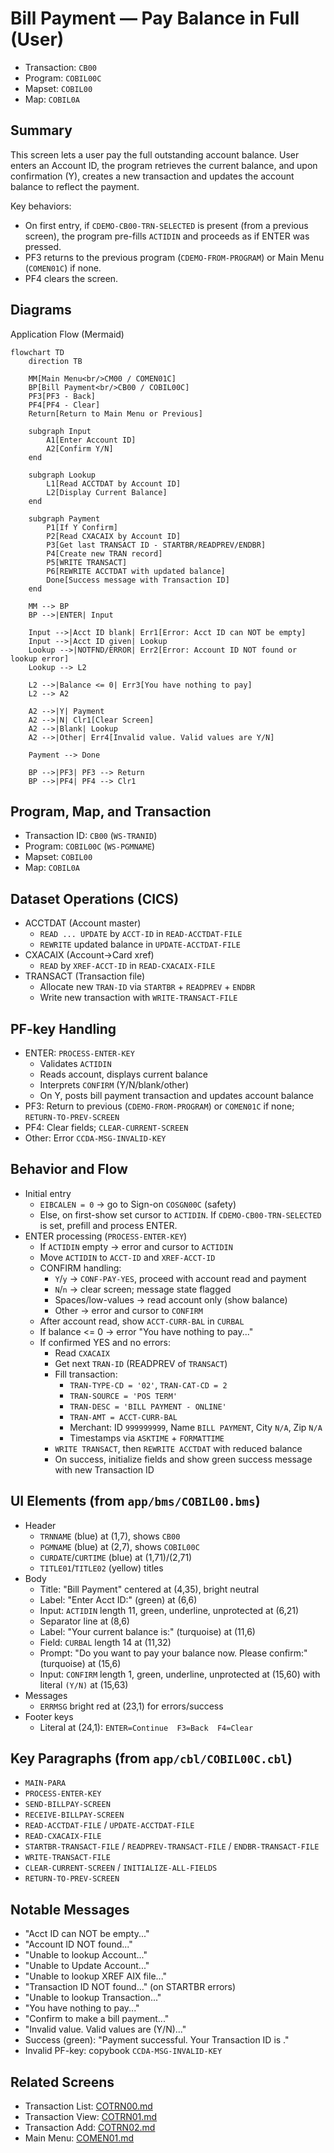 # Bill Payment — Pay Balance in Full (User)

- Transaction: `CB00`
- Program: `COBIL00C`
- Mapset: `COBIL00`
- Map: `COBIL0A`

## Summary
This screen lets a user pay the full outstanding account balance. User enters an Account ID, the program retrieves the current balance, and upon confirmation (Y), creates a new transaction and updates the account balance to reflect the payment.

Key behaviors:
- On first entry, if `CDEMO-CB00-TRN-SELECTED` is present (from a previous screen), the program pre-fills `ACTIDIN` and proceeds as if ENTER was pressed.
- PF3 returns to the previous program (`CDEMO-FROM-PROGRAM`) or Main Menu (`COMEN01C`) if none.
- PF4 clears the screen.

## Diagrams
Application Flow (Mermaid)
```mermaid
flowchart TD
    direction TB

    MM[Main Menu<br/>CM00 / COMEN01C]
    BP[Bill Payment<br/>CB00 / COBIL00C]
    PF3[PF3 - Back]
    PF4[PF4 - Clear]
    Return[Return to Main Menu or Previous]

    subgraph Input
        A1[Enter Account ID]
        A2[Confirm Y/N]
    end

    subgraph Lookup
        L1[Read ACCTDAT by Account ID]
        L2[Display Current Balance]
    end

    subgraph Payment
        P1[If Y Confirm]
        P2[Read CXACAIX by Account ID]
        P3[Get last TRANSACT ID - STARTBR/READPREV/ENDBR]
        P4[Create new TRAN record]
        P5[WRITE TRANSACT]
        P6[REWRITE ACCTDAT with updated balance]
        Done[Success message with Transaction ID]
    end

    MM --> BP
    BP -->|ENTER| Input

    Input -->|Acct ID blank| Err1[Error: Acct ID can NOT be empty]
    Input -->|Acct ID given| Lookup
    Lookup -->|NOTFND/ERROR| Err2[Error: Account ID NOT found or lookup error]
    Lookup --> L2

    L2 -->|Balance <= 0| Err3[You have nothing to pay]
    L2 --> A2

    A2 -->|Y| Payment
    A2 -->|N| Clr1[Clear Screen]
    A2 -->|Blank| Lookup
    A2 -->|Other| Err4[Invalid value. Valid values are Y/N]

    Payment --> Done

    BP -->|PF3| PF3 --> Return
    BP -->|PF4| PF4 --> Clr1
```

## Program, Map, and Transaction
- Transaction ID: `CB00` (`WS-TRANID`)
- Program: `COBIL00C` (`WS-PGMNAME`)
- Mapset: `COBIL00`
- Map: `COBIL0A`

## Dataset Operations (CICS)
- ACCTDAT (Account master)
  - `READ ... UPDATE` by `ACCT-ID` in `READ-ACCTDAT-FILE`
  - `REWRITE` updated balance in `UPDATE-ACCTDAT-FILE`
- CXACAIX (Account→Card xref)
  - `READ` by `XREF-ACCT-ID` in `READ-CXACAIX-FILE`
- TRANSACT (Transaction file)
  - Allocate new `TRAN-ID` via `STARTBR` + `READPREV` + `ENDBR`
  - Write new transaction with `WRITE-TRANSACT-FILE`

## PF-key Handling
- ENTER: `PROCESS-ENTER-KEY`
  - Validates `ACTIDIN`
  - Reads account, displays current balance
  - Interprets `CONFIRM` (Y/N/blank/other)
  - On Y, posts bill payment transaction and updates account balance
- PF3: Return to previous (`CDEMO-FROM-PROGRAM`) or `COMEN01C` if none; `RETURN-TO-PREV-SCREEN`
- PF4: Clear fields; `CLEAR-CURRENT-SCREEN`
- Other: Error `CCDA-MSG-INVALID-KEY`

## Behavior and Flow
- Initial entry
  - `EIBCALEN = 0` → go to Sign-on `COSGN00C` (safety)
  - Else, on first-show set cursor to `ACTIDIN`. If `CDEMO-CB00-TRN-SELECTED` is set, prefill and process ENTER.
- ENTER processing (`PROCESS-ENTER-KEY`)
  - If `ACTIDIN` empty → error and cursor to `ACTIDIN`
  - Move `ACTIDIN` to `ACCT-ID` and `XREF-ACCT-ID`
  - CONFIRM handling:
    - `Y`/`y` → `CONF-PAY-YES`, proceed with account read and payment
    - `N`/`n` → clear screen; message state flagged
    - Spaces/low-values → read account only (show balance)
    - Other → error and cursor to `CONFIRM`
  - After account read, show `ACCT-CURR-BAL` in `CURBAL`
  - If balance <= 0 → error "You have nothing to pay..."
  - If confirmed YES and no errors:
    - Read `CXACAIX`
    - Get next `TRAN-ID` (READPREV of `TRANSACT`)
    - Fill transaction:
      - `TRAN-TYPE-CD = '02'`, `TRAN-CAT-CD = 2`
      - `TRAN-SOURCE = 'POS TERM'`
      - `TRAN-DESC = 'BILL PAYMENT - ONLINE'`
      - `TRAN-AMT = ACCT-CURR-BAL`
      - Merchant: ID `999999999`, Name `BILL PAYMENT`, City `N/A`, Zip `N/A`
      - Timestamps via `ASKTIME` + `FORMATTIME`
    - `WRITE TRANSACT`, then `REWRITE ACCTDAT` with reduced balance
    - On success, initialize fields and show green success message with new Transaction ID

## UI Elements (from `app/bms/COBIL00.bms`)
- Header
  - `TRNNAME` (blue) at (1,7), shows `CB00`
  - `PGMNAME` (blue) at (2,7), shows `COBIL00C`
  - `CURDATE`/`CURTIME` (blue) at (1,71)/(2,71)
  - `TITLE01`/`TITLE02` (yellow) titles
- Body
  - Title: "Bill Payment" centered at (4,35), bright neutral
  - Label: "Enter Acct ID:" (green) at (6,6)
  - Input: `ACTIDIN` length 11, green, underline, unprotected at (6,21)
  - Separator line at (8,6)
  - Label: "Your current balance is:" (turquoise) at (11,6)
  - Field: `CURBAL` length 14 at (11,32)
  - Prompt: "Do you want to pay your balance now. Please confirm:" (turquoise) at (15,6)
  - Input: `CONFIRM` length 1, green, underline, unprotected at (15,60) with literal `(Y/N)` at (15,63)
- Messages
  - `ERRMSG` bright red at (23,1) for errors/success
- Footer keys
  - Literal at (24,1): `ENTER=Continue  F3=Back  F4=Clear`

## Key Paragraphs (from `app/cbl/COBIL00C.cbl`)
- `MAIN-PARA`
- `PROCESS-ENTER-KEY`
- `SEND-BILLPAY-SCREEN`
- `RECEIVE-BILLPAY-SCREEN`
- `READ-ACCTDAT-FILE` / `UPDATE-ACCTDAT-FILE`
- `READ-CXACAIX-FILE`
- `STARTBR-TRANSACT-FILE` / `READPREV-TRANSACT-FILE` / `ENDBR-TRANSACT-FILE`
- `WRITE-TRANSACT-FILE`
- `CLEAR-CURRENT-SCREEN` / `INITIALIZE-ALL-FIELDS`
- `RETURN-TO-PREV-SCREEN`

## Notable Messages
- "Acct ID can NOT be empty..."
- "Account ID NOT found..."
- "Unable to lookup Account..."
- "Unable to Update Account..."
- "Unable to lookup XREF AIX file..."
- "Transaction ID NOT found..." (on STARTBR errors)
- "Unable to lookup Transaction..."
- "You have nothing to pay..."
- "Confirm to make a bill payment..."
- "Invalid value. Valid values are (Y/N)..."
- Success (green): "Payment successful. Your Transaction ID is <id>."
- Invalid PF-key: copybook `CCDA-MSG-INVALID-KEY`

## Related Screens
- Transaction List: [COTRN00.md](./COTRN00.md)
- Transaction View: [COTRN01.md](./COTRN01.md)
- Transaction Add: [COTRN02.md](./COTRN02.md)
- Main Menu: [COMEN01.md](./COMEN01.md)
